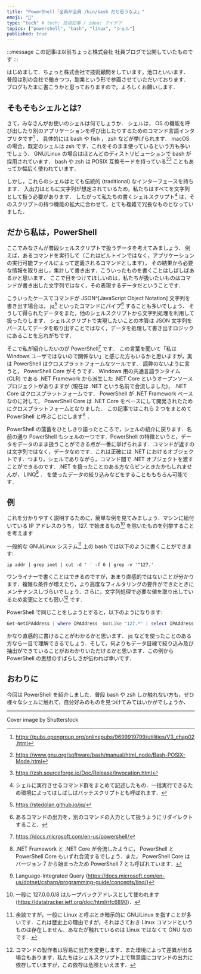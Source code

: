 ```yaml
---
title: "PowerShell「全員が全員 /bin/bash だと思うなよ」"
emoji: "🚀"
type: "tech" # tech: 技術記事 / idea: アイデア
topics: ["powershell", "bash", "linux", "シェル"]
published: true
---
```


:::message
この記事は以前ちょっと株式会社 社員ブログで公開していたものです
:::

はじめまして．ちょっと株式会社で技術顧問をしています，池口といいます． 普段は別の会社で働きつつ，副業という形で参画させていただいております． ブログもたまに書こうかと思っておりますので，よろしくお願いします．


## そもそもシェルとは?

さて，みなさんがお使いのシェルは何でしょうか． シェルは， OS の機能を呼び出したり別のアプリケーションを呼び出したりするためのコマンド言語インタプリタです[^1] ． 具体的には bash や fish ， zsh などが挙げられます． macOS の場合，既定のシェルは zsh です．これをそのまま使っているという方も多いでしょう． GNU/Linux の場合はほとんどのディストリビューションで bash が採用されています． bash や zsh は POSIX 互換モードを持っている[^2][^3] こともあってか幅広く使われています．

[^1]: https://pubs.opengroup.org/onlinepubs/9699919799/utilities/V3_chap02.html
[^2]: https://www.gnu.org/software/bash/manual/html_node/Bash-POSIX-Mode.html
[^3]: https://zsh.sourceforge.io/Doc/Release/Invocation.html

しかし，これらのシェルはとても伝統的 (traditional) なインターフェースを持ちます． 入出力はともに文字列が想定されているため，私たちはすべてを文字列として扱う必要があります． したがって私たちの書くシェルスクリプト[^4] は，そのスクリプトの持つ機能の拡大に合わせて，とても複雑で冗長なものとなっていました．

[^4]: シェルに実行させるコマンド群をまとめて記述したもの．一括実行できるため環境によってはしばしばバッチスクリプトとも呼ばれます．

## だから私は，PowerShell

ここでみなさんが普段シェルスクリプトで扱うデータを考えてみましょう． 例えば，あるコマンドを実行して（これはビルトインではなく，アプリケーションの実行可能ファイルによって定義されるコマンドとします）， その結果から必要な情報を取り出し，集計して書き出す．こういったものを書くことはしばしばあるかと思います． ここで目をつけてほしいのは，私たちが扱いたいものはコマンドが書き出した文字列ではなく，その表現するデータだということです．

こういったケースでコマンドが JSON^[JavaScript Object Notation] 文字列を書き出す場合は， jq[^5] といったコマンドにパイプ[^6] することも多いでしょう． そうして得られたデータをまた，他のシェルスクリプトから文字列処理を利用して扱ったりします． シェルスクリプトで実現したいことの本質は JSON 文字列をパースしてデータを取り出すことではなく，データを処理して書き出すロジックにあることを忘れがちです．

[^5]: https://stedolan.github.io/jq/
[^6]: あるコマンドの出力を，別のコマンドの入力として扱うようにリダイレクトすること．

そこで私が紹介したいのが PowerShell[^7] です． この言葉を聞いて「私は Windows ユーザではないので関係ない」と感じた方もいるかと思いますが，実は PowerShell はクロスプラットフォームなツールです． 語弊のないように言うと， PowerShell Core がそうです． Windows 用の共通言語ランタイム (CLR) である .NET Framework から派生した .NET Core というオープンソースプロジェクトがありますが (現在は .NET という名前で合流しました)， .NET Core はクロスプラットフォームです． PowerShell が .NET Framework ベースなのに対して， PowerShell Core は .NET Core をベースにして開発されたためにクロスプラットフォームとなりました． この記事ではこれら 2 つをまとめて PowerShell と呼ぶことにします[^8] ．

[^7]: https://docs.microsoft.com/en-us/powershell/
[^8]: .NET Framework と .NET Core が合流したように， PowerShell と PowerShell Core もいずれ合流するでしょう．また， PowerShell Core はバージョン 7 から始まったため PowerShell 7 とも呼ばれています．

PowerShell の薀蓄をひとしきり語ったところで，シェルの紹介に戻ります．名前の通り PowerShell もシェルの一つです．PowerShell の特徴というと，データをデータのまま扱うことができる点が一番に挙げられます．コマンドが返すのは文字列ではなく，データなのです．これは正確には .NET におけるオブジェクトです．つまり，シェルでありながら，コマンド間で .NET オブジェクトを渡すことができるのです．.NET を扱ったことのある方ならピンときたかもしれませんが， LINQ[^9] ． を使ったデータの絞り込みなどをすることももちろん可能です．

[^9]: Language-Integrated Query (https://docs.microsoft.com/en-us/dotnet/csharp/programming-guide/concepts/linq/)

## 例

これを分かりやすく説明するために，簡単な例を見てみましょう．マシンに紐付いている IP アドレスのうち， 127. で始まるもの[^10] を除いたものを列挙することを考えます

[^10]: 一般に 127.0.0.0/8 はループバックアドレスとして使われます (https://datatracker.ietf.org/doc/html/rfc6890)．

一般的な GNU/Linux システム[^11] 上の bash では以下のように書くことができます:

[^11]: 余談ですが，一般に Linux と呼ぶとき暗示的に GNU/Linux を指すことが多いです．これは歴史上の理由ですが，それはさておき Linux コマンドというものは存在しません．あなたが触れているのは Linux ではなくて GNU なのです．

```shell
ip addr | grep inet | cut -d ' ' -f 6 | grep -v '^127.'
```

ワンライナーで書くことはできるのですが，あまり直感的ではないことが分かります．複雑な条件が増えたり，より高度なフィルタリングの要件ができたときにメンテナンスしづらいでしょう．さらに，文字列処理で必要な値を取り出しているため変更にとても弱い[^12] です．

[^12]: コマンドの製作者は容易に出力を変更します．また環境によって差異が出る場合もあります．私たちはシェルスクリプト上で無意識にコマンドの出力に依存していますが，この依存は危険といえます．

PowerShell で同じことをしようとすると，以下のようになります:

```powershell
Get-NetIPAddress | where IPAddress -NotLike "127.*" | select IPAddress
```

かなり直感的に書けることがわかるかと思います． jq などを使ったことのある方なら一目で理解できるでしょう．そして，何よりもデータ目線で絞り込み及び抽出ができていることがおわかりいただけるかと思います．この例から PowerShell の思想のすばらしさが伝われば幸いです．


## おわりに

今回は PowerShell を紹介しました．普段 bash や zsh しか触れない方も，ぜひ様々なシェルに触れて，自分好みのものを見つけてみてはいかがでしょうか．

---

Cover image by Shutterstock
